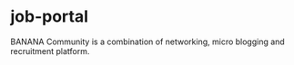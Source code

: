 # job-portal
BANANA Community is a combination of networking, micro blogging and recruitment platform.

